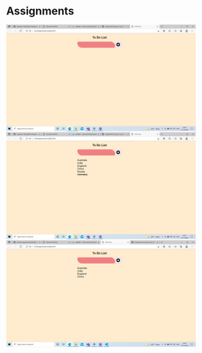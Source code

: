 # Assignments
![Portfolio](https://github.com/Ingenuity-Training001/Assignments/blob/Jay_02/Screenshot_toDo/11.png)
![Portfolio](https://github.com/Ingenuity-Training001/Assignments/blob/Jay_02/Screenshot_toDo/22.png)
![Portfolio](https://github.com/Ingenuity-Training001/Assignments/blob/Jay_02/Screenshot_toDo/33.png)
